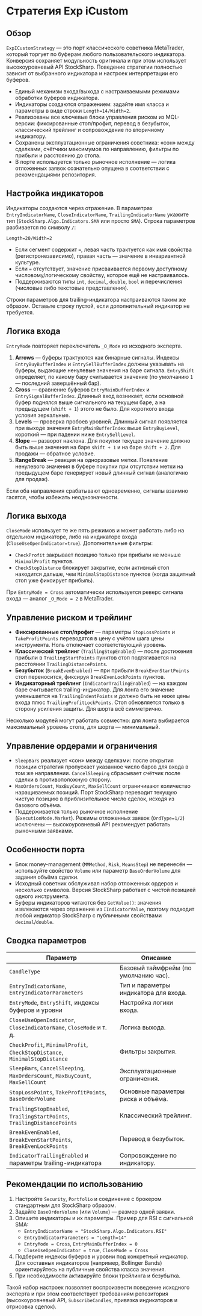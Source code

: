 # Стратегия Exp iCustom

## Обзор

`ExpICustomStrategy` — это порт классического советника MetaTrader, который торгует по буферам любого пользовательского индикатора. Конверсия сохраняет модульность оригинала и при этом использует высокоуровневый API StockSharp. Поведение стратегии полностью зависит от выбранного индикатора и настроек интерпретации его буферов.

* Единый механизм входа/выхода с настраиваемыми режимами обработки буферов индикатора.
* Индикаторы создаются отражением: задайте имя класса и параметры в виде строки `Length=14/Width=2`.
* Реализованы все ключевые блоки управления риском из MQL-версии: фиксированные стоп/профит, перевод в безубыток, классический трейлинг и сопровождение по вторичному индикатору.
* Сохранены эксплуатационные ограничения советника: «сон» между сделками, счётчики максимумов по направлению, фильтры по прибыли и расстоянию до стопа.
* В порте используется только рыночное исполнение — логика отложенных заявок сознательно опущена в соответствии с рекомендациями репозитория.

## Настройка индикаторов

Индикаторы создаются через отражение. В параметрах `EntryIndicatorName`, `CloseIndicatorName`, `TrailingIndicatorName` укажите тип (`StockSharp.Algo.Indicators.SMA` или просто `SMA`). Строка параметров разбивается по символу `/`:

```
Length=20/Width=2
```

* Если сегмент содержит `=`, левая часть трактуется как имя свойства (регистронезависимо), правая часть — значение в инвариантной культуре.
* Если `=` отсутствует, значение присваивается первому доступному числовому/логическому свойству, которое ещё не настраивалось.
* Поддерживаются типы `int`, `decimal`, `double`, `bool` и перечисления (числовые либо текстовые представления).

Строки параметров для trailing-индикатора настраиваются таким же образом. Оставьте строку пустой, если дополнительный индикатор не требуется.

## Логика входа

`EntryMode` повторяет переключатель `_O_Mode` из исходного эксперта.

1. **Arrows** — буферы трактуются как бинарные сигналы. Индексы `EntryBuyBufferIndex` и `EntrySellBufferIndex` должны указывать на буферы, выдающие ненулевые значения на баре сигнала. `EntryShift` определяет, по какому бару считывается значение (по умолчанию `1` — последний завершённый бар).
2. **Cross** — сравнение буферов `EntryMainBufferIndex` и `EntrySignalBufferIndex`. Длинный вход возникает, если основной буфер поднялся выше сигнального на текущем баре, а на предыдущем (`shift + 1`) этого не было. Для короткого входа условия зеркальные.
3. **Levels** — проверка пробоев уровней. Длинный сигнал появляется при выходе значения `EntryMainBufferIndex` выше `EntryBuyLevel`, короткий — при падении ниже `EntrySellLevel`.
4. **Slope** — разворот наклона. Для покупки текущее значение должно быть выше значения на баре `shift + 1` и на баре `shift + 2`. Для продажи — обратное условие.
5. **RangeBreak** — реакция на одноразовые метки. Появление ненулевого значения в буфере покупки при отсутствии метки на предыдущем баре генерирует новый длинный сигнал (аналогично для продаж).

Если оба направления срабатывают одновременно, сигналы взаимно гасятся, чтобы избежать неоднозначности.

## Логика выхода

`CloseMode` использует те же пять режимов и может работать либо на отдельном индикаторе, либо на индикаторе входа (`CloseUseOpenIndicator=true`). Дополнительные фильтры:

* `CheckProfit` закрывает позицию только при прибыли не меньше `MinimalProfit` пунктов.
* `CheckStopDistance` блокирует закрытие, если активный стоп находится дальше, чем `MinimalStopDistance` пунктов (когда защитный стоп уже фиксирует прибыль).

При `EntryMode = Cross` автоматически используется реверс сигнала входа — аналог `_O_Mode = 2` в MetaTrader.

## Управление риском и трейлинг

* **Фиксированные стоп/профит** — параметры `StopLossPoints` и `TakeProfitPoints` переводятся в цену с учётом шага цены инструмента. Ноль отключает соответствующий уровень.
* **Классический трейлинг** (`TrailingStopEnabled`) — после достижения прибыли в `TrailingStartPoints` пунктов стоп подтягивается на расстоянии `TrailingDistancePoints`.
* **Безубыток** (`BreakEvenEnabled`) — при прибыли `BreakEvenStartPoints` стоп переносится, фиксируя `BreakEvenLockPoints` пунктов.
* **Индикаторный трейлинг** (`IndicatorTrailingEnabled`) — на каждом баре считывается trailing-индикатор. Для лонга его значение уменьшается на `TrailingIndentPoints` и должно быть не ниже цены входа плюс `TrailingProfitLockPoints`. Стоп обновляется только в сторону усиления защиты. Для шорта всё симметрично.

Несколько модулей могут работать совместно: для лонга выбирается максимальный уровень стопа, для шорта — минимальный.

## Управление ордерами и ограничения

* `SleepBars` реализует «сон» между сделками: после открытия позиции стратегия пропускает указанное число баров для входа в том же направлении. `CancelSleeping` сбрасывает счётчик после сделки в противоположную сторону.
* `MaxOrdersCount`, `MaxBuyCount`, `MaxSellCount` ограничивают количество наращиваемых позиций. Порт StockSharp переводит текущую чистую позицию в приблизительное число сделок, исходя из базового объёма.
* Поддерживается только рыночное исполнение (`ExecutionMode.Market`). Режимы отложенных заявок (`OrdType=1/2`) исключены — высокоуровневый API рекомендует работать рыночными заявками.

## Особенности порта

* Блок money-management (`MMMethod`, `Risk`, `MeansStep`) не перенесён — используйте свойство `Volume` или параметр `BaseOrderVolume` для задания объёма сделки.
* Исходный советник обслуживал набор отложенных ордеров и несколько символов. Версия StockSharp работает с чистой позицией одного инструмента.
* Буферы индикаторов читаются без `GetValue()`: значения извлекаются через отражение из `IIndicatorValue`, поэтому подходит любой индикатор StockSharp с публичными свойствами `decimal`/`double`.

## Сводка параметров

| Параметр | Описание |
|----------|----------|
| `CandleType` | Базовый таймфрейм (по умолчанию час). |
| `EntryIndicatorName`, `EntryIndicatorParameters` | Тип и параметры индикатора для входа. |
| `EntryMode`, `EntryShift`, индексы буферов и уровни | Настройка логики входа. |
| `CloseUseOpenIndicator`, `CloseIndicatorName`, `CloseMode` и т. д. | Логика выхода. |
| `CheckProfit`, `MinimalProfit`, `CheckStopDistance`, `MinimalStopDistance` | Фильтры закрытия. |
| `SleepBars`, `CancelSleeping`, `MaxOrdersCount`, `MaxBuyCount`, `MaxSellCount` | Эксплуатационные ограничения. |
| `StopLossPoints`, `TakeProfitPoints`, `BaseOrderVolume` | Основные параметры риска и объёма. |
| `TrailingStopEnabled`, `TrailingStartPoints`, `TrailingDistancePoints` | Классический трейлинг. |
| `BreakEvenEnabled`, `BreakEvenStartPoints`, `BreakEvenLockPoints` | Перевод в безубыток. |
| `IndicatorTrailingEnabled` и параметры trailing-индикатора | Сопровождение по индикатору. |

## Рекомендации по использованию

1. Настройте `Security`, `Portfolio` и соединение с брокером стандартным для StockSharp образом.
2. Задайте `BaseOrderVolume` (или `Volume`) — размер одной заявки.
3. Опишите индикаторы и их параметры. Пример для RSI с сигнальной SMA:
   * `EntryIndicatorName = "StockSharp.Algo.Indicators.RSI"`
   * `EntryIndicatorParameters = "Length=14"`
   * `EntryMode = Cross`, `EntryMainBufferIndex = 0`
   * `CloseUseOpenIndicator = true`, `CloseMode = Cross`
4. Подберите индексы буферов и уровни под конкретный индикатор. Для составных индикаторов (например, Bollinger Bands) ориентируйтесь на публичные свойства класса значения.
5. При необходимости активируйте блоки трейлинга и безубытка.

Такой набор настроек позволяет воспроизвести поведение исходного эксперта и при этом соответствует требованиям репозитория (высокоуровневый API, `SubscribeCandles`, привязка индикаторов и отрисовка сделок).
